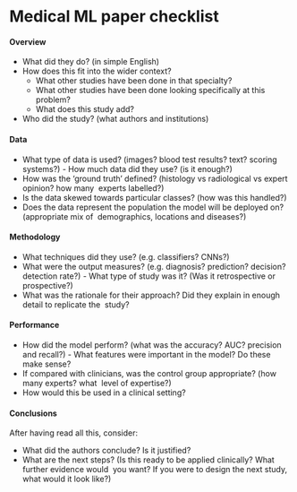 # Medical ML paper checklist

#### Overview 
- What did they do? (in simple English) 
- How does this fit into the wider context?  
	- What other studies have been done in that specialty? 
	- What other studies have been done looking specifically at this problem? 
	- What does this study add? 
- Who did the study? (what authors and institutions) 

#### Data 
- What type of data is used? (images? blood test results? text? scoring systems?) - How much data did they use? (is it enough?)  
- How was the ‘ground truth’ defined? (histology vs radiological vs expert opinion? how many  experts labelled?) 
- Is the data skewed towards particular classes? (how was this handled?) 
- Does the data represent the population the model will be deployed on? (appropriate mix of  demographics, locations and diseases?)  

#### Methodology 
- What techniques did they use? (e.g. classifiers? CNNs?)  
- What were the output measures? (e.g. diagnosis? prediction? decision? detection rate?) - What type of study was it? (Was it retrospective or prospective?) 
- What was the rationale for their approach? Did they explain in enough detail to replicate the  study? 

#### Performance 
- How did the model perform? (what was the accuracy? AUC? precision and recall?) - What features were important in the model? Do these make sense? 
- If compared with clinicians, was the control group appropriate? (how many experts? what  level of expertise?) 
- How would this be used in a clinical setting? 

#### Conclusions 
After having read all this, consider: 
- What did the authors conclude? Is it justified? 
- What are the next steps? (Is this ready to be applied clinically? What further evidence would  you want? If you were to design the next study, what would it look like?)
